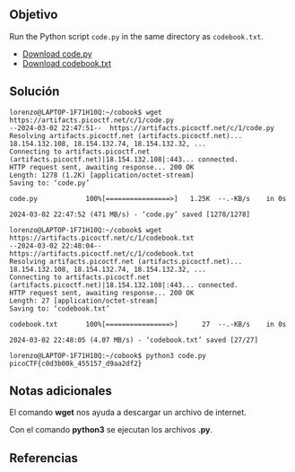 ## Objetivo

Run the Python script `code.py` in the same directory as `codebook.txt`.

- [Download code.py](https://artifacts.picoctf.net/c/1/code.py)
- [Download codebook.txt](https://artifacts.picoctf.net/c/1/codebook.txt)
## Solución

```
lorenzo@LAPTOP-1F71H10Q:~/cobook$ wget https://artifacts.picoctf.net/c/1/code.py
--2024-03-02 22:47:51--  https://artifacts.picoctf.net/c/1/code.py
Resolving artifacts.picoctf.net (artifacts.picoctf.net)... 18.154.132.108, 18.154.132.74, 18.154.132.32, ...
Connecting to artifacts.picoctf.net (artifacts.picoctf.net)|18.154.132.108|:443... connected.
HTTP request sent, awaiting response... 200 OK
Length: 1278 (1.2K) [application/octet-stream]
Saving to: ‘code.py’

code.py            100%[================>]   1.25K  --.-KB/s    in 0s

2024-03-02 22:47:52 (471 MB/s) - ‘code.py’ saved [1278/1278]

lorenzo@LAPTOP-1F71H10Q:~/cobook$ wget https://artifacts.picoctf.net/c/1/codebook.txt
--2024-03-02 22:48:04--  https://artifacts.picoctf.net/c/1/codebook.txt
Resolving artifacts.picoctf.net (artifacts.picoctf.net)... 18.154.132.108, 18.154.132.74, 18.154.132.32, ...
Connecting to artifacts.picoctf.net (artifacts.picoctf.net)|18.154.132.108|:443... connected.
HTTP request sent, awaiting response... 200 OK
Length: 27 [application/octet-stream]
Saving to: ‘codebook.txt’

codebook.txt       100%[================>]      27  --.-KB/s    in 0s

2024-03-02 22:48:05 (4.07 MB/s) - ‘codebook.txt’ saved [27/27]

lorenzo@LAPTOP-1F71H10Q:~/cobook$ python3 code.py
picoCTF{c0d3b00k_455157_d9aa2df2}
```
## Notas adicionales

El comando **wget** nos ayuda a descargar un archivo de internet.

Con el comando **python3** se ejecutan los archivos **.py**.
## Referencias